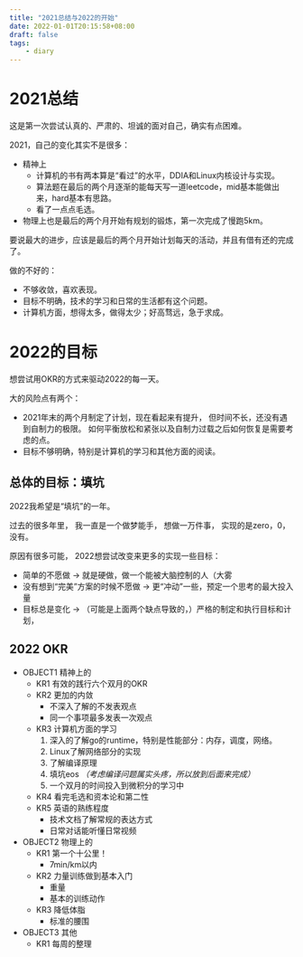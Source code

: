 ```yaml
---
title: "2021总结与2022的开始"
date: 2022-01-01T20:15:58+08:00
draft: false
tags:
    - diary
---
```


# 2021总结

这是第一次尝试认真的、严肃的、坦诚的面对自己，确实有点困难。

2021，自己的变化其实不是很多：

- 精神上
    - 计算机的书有两本算是“看过”的水平，DDIA和Linux内核设计与实现。
    - 算法题在最后的两个月逐渐的能每天写一道leetcode，mid基本能做出来，hard基本有思路。
    - 看了一点点毛选。
- 物理上也是最后的两个月开始有规划的锻炼，第一次完成了慢跑5km。

要说最大的进步，应该是最后的两个月开始计划每天的活动，并且有借有还的完成了。

做的不好的：

- 不够收敛，喜欢表现。
- 目标不明确，技术的学习和日常的生活都有这个问题。
- 计算机方面，想得太多，做得太少；好高骛远，急于求成。

# 2022的目标

想尝试用OKR的方式来驱动2022的每一天。

大的风险点有两个：

- 2021年末的两个月制定了计划，现在看起来有提升，
但时间不长，还没有遇到自制力的极限。
如何平衡放松和紧张以及自制力过载之后如何恢复是需要考虑的点。
- 目标不够明确，特别是计算机的学习和其他方面的阅读。

## 总体的目标：填坑

2022我希望是“填坑”的一年。

过去的很多年里，
我一直是一个做梦能手，
想做一万件事，
实现的是zero，0，没有。

原因有很多可能，
2022想尝试改变来更多的实现一些目标：

- 简单的不愿做 -> 就是硬做，做一个能被大脑控制的人（大雾
- 没有想到“完美”方案的时候不愿做 -> 更“冲动”一些，预定一个思考的最大投入量
- 目标总是变化 -> （可能是上面两个缺点导致的，）严格的制定和执行目标和计划，

## 2022 OKR

- OBJECT1 精神上的
    - KR1 有效的践行六个双月的OKR
    - KR2 更加的内敛
        - 不深入了解的不发表观点
        - 同一个事项最多发表一次观点
    - KR3 计算机方面的学习
        1. 深入的了解go的runtime，特别是性能部分：内存，调度，网络。
        1. Linux了解网络部分的实现
        1. 了解编译原理
        1. 填坑eos *（考虑编译问题属实头疼，所以放到后面来完成）*
        1. 一个双月的时间投入到微积分的学习中
    - KR4 看完毛选和资本论和第二性
    - KR5 英语的熟练程度
        - 技术文档了解常规的表达方式
        - 日常对话能听懂日常视频
- OBJECT2 物理上的
    - KR1 第一个十公里！
        - 7min/km以内
    - KR2 力量训练做到基本入门
        - 重量
        - 基本的训练动作
    - KR3 降低体脂
        - 标准的腰围
- OBJECT3 其他
    - KR1 每周的整理

